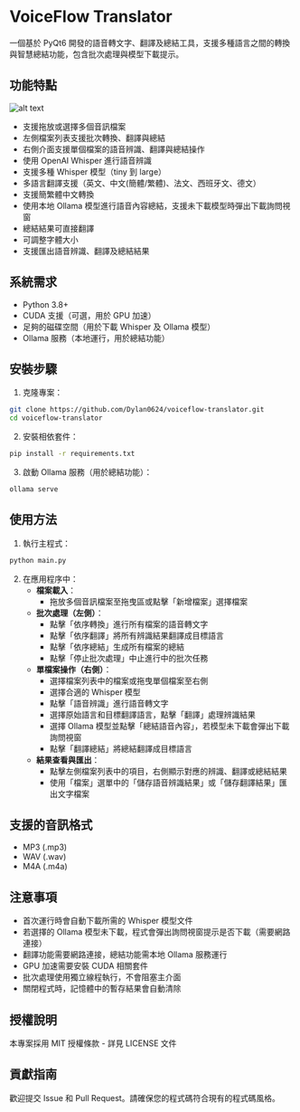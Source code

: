 # VoiceFlow Translator

一個基於 PyQt6 開發的語音轉文字、翻譯及總結工具，支援多種語言之間的轉換與智慧總結功能，包含批次處理與模型下載提示。

## 功能特點

![alt text](image.png)

- 支援拖放或選擇多個音訊檔案
- 左側檔案列表支援批次轉換、翻譯與總結
- 右側介面支援單個檔案的語音辨識、翻譯與總結操作
- 使用 OpenAI Whisper 進行語音辨識
- 支援多種 Whisper 模型（tiny 到 large）
- 多語言翻譯支援（英文、中文(簡體/繁體)、法文、西班牙文、德文）
- 支援簡繁體中文轉換
- 使用本地 Ollama 模型進行語音內容總結，支援未下載模型時彈出下載詢問視窗
- 總結結果可直接翻譯
- 可調整字體大小
- 支援匯出語音辨識、翻譯及總結結果

## 系統需求

- Python 3.8+
- CUDA 支援（可選，用於 GPU 加速）
- 足夠的磁碟空間（用於下載 Whisper 及 Ollama 模型）
- Ollama 服務（本地運行，用於總結功能）

## 安裝步驟

1. 克隆專案：
```bash
git clone https://github.com/Dylan0624/voiceflow-translator.git
cd voiceflow-translator
```

2. 安裝相依套件：
```bash
pip install -r requirements.txt
```

3. 啟動 Ollama 服務（用於總結功能）：
```bash
ollama serve
```

## 使用方法

1. 執行主程式：
```bash
python main.py
```

2. 在應用程序中：
   * **檔案載入**：
      * 拖放多個音訊檔案至拖曳區或點擊「新增檔案」選擇檔案
   * **批次處理（左側）**：
      * 點擊「依序轉換」進行所有檔案的語音轉文字
      * 點擊「依序翻譯」將所有辨識結果翻譯成目標語言
      * 點擊「依序總結」生成所有檔案的總結
      * 點擊「停止批次處理」中止進行中的批次任務
   * **單檔案操作（右側）**：
      * 選擇檔案列表中的檔案或拖曳單個檔案至右側
      * 選擇合適的 Whisper 模型
      * 點擊「語音辨識」進行語音轉文字
      * 選擇原始語言和目標翻譯語言，點擊「翻譯」處理辨識結果
      * 選擇 Ollama 模型並點擊「總結語音內容」，若模型未下載會彈出下載詢問視窗
      * 點擊「翻譯總結」將總結翻譯成目標語言
   * **結果查看與匯出**：
      * 點擊左側檔案列表中的項目，右側顯示對應的辨識、翻譯或總結結果
      * 使用「檔案」選單中的「儲存語音辨識結果」或「儲存翻譯結果」匯出文字檔案

## 支援的音訊格式

* MP3 (.mp3)
* WAV (.wav)
* M4A (.m4a)

## 注意事項

* 首次運行時會自動下載所需的 Whisper 模型文件
* 若選擇的 Ollama 模型未下載，程式會彈出詢問視窗提示是否下載（需要網路連接）
* 翻譯功能需要網路連接，總結功能需本地 Ollama 服務運行
* GPU 加速需要安裝 CUDA 相關套件
* 批次處理使用獨立線程執行，不會阻塞主介面
* 關閉程式時，記憶體中的暫存結果會自動清除

## 授權說明

本專案採用 MIT 授權條款 - 詳見 LICENSE 文件

## 貢獻指南

歡迎提交 Issue 和 Pull Request。請確保您的程式碼符合現有的程式碼風格。